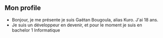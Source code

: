 ## **Mon profile**

* Bonjour, je me présente je suis Gaëtan Bougoula, alias Kuro. J'ai 18 ans.
* Je suis un développeur en devenir, et pour le moment je suis en bachelor 1 Informatique